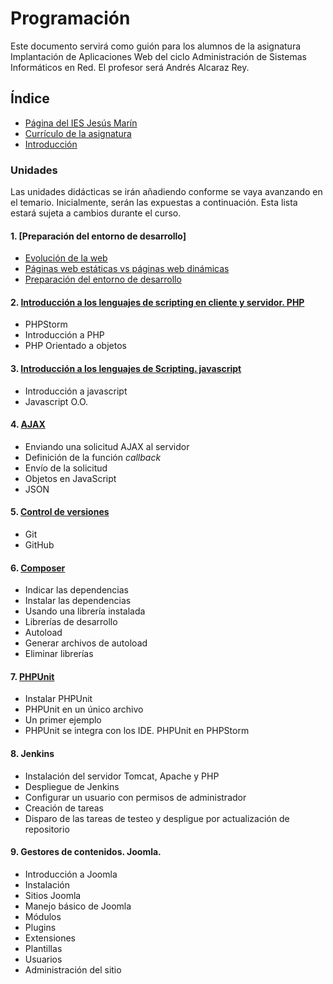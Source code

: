 # Programación

Este documento servirá como guión para los alumnos de la asignatura Implantación de Aplicaciones Web del ciclo Administración de Sistemas Informáticos en Red. El profesor será Andrés Alcaraz Rey.

## Índice

- [Página del IES Jesús Marín](https://politecnicomalaga.com/)
- [Currículo de la asignatura](docs/curriculo.txt)
- [Introducción](intro/index.html)

### Unidades

Las unidades didácticas se irán añadiendo conforme se vaya avanzando en el temario. Inicialmente, serán las expuestas a continuación. Esta lista estará sujeta a cambios durante el curso.

#### 1. [Preparación del entorno de desarrollo]

- [Evolución de la web](T0-Inicio/Evolucion_Web.pdf)
- [Páginas web estáticas vs páginas web dinámicas](T0-Inicio/pwe_pwd.md)
- [Preparación del entorno de desarrollo](T1-EntornoLAMP/README.md)

#### 2. [Introducción a los lenguajes de scripting en cliente y servidor. PHP](T2-IntroduccionPHP/README.md)
- PHPStorm
- Introducción a PHP
- PHP Orientado a objetos

#### 3. [Introducción a los lenguajes de Scripting. javascript](T3-IntroduccionJavaScript/README.md)

- Introducción a javascript
- Javascript O.O.

#### 4. [AJAX](T4-AJAX/README.md)
- Enviando una solicitud AJAX al servidor
- Definición de la función *callback*
- Envío de la solicitud
- Objetos en JavaScript
- JSON

#### 5. [Control de versiones](T5-ControlVersiones)
- Git
- GitHub

#### 6. [Composer](T6-Composer)
- Indicar las dependencias
- Instalar las dependencias
- Usando una librería instalada
- Librerías de desarrollo
- Autoload
- Generar archivos de autoload
- Eliminar librerías

#### 7. [PHPUnit](T7-PHPUnit/phpunit.md)
- Instalar PHPUnit
- PHPUnit en un único archivo
- Un primer ejemplo
- PHPUnit se integra con los IDE. PHPUnit en PHPStorm

#### 8. Jenkins
- Instalación del servidor Tomcat, Apache y PHP
- Despliegue de Jenkins
- Configurar un usuario con permisos de administrador
- Creación de tareas
- Disparo de las tareas de testeo y despligue por actualización de repositorio

#### 9. Gestores de contenidos. Joomla.

- Introducción a Joomla
- Instalación
- Sitios Joomla
- Manejo básico de Joomla
- Módulos
- Plugins
- Extensiones
- Plantillas
- Usuarios
- Administración del sitio
